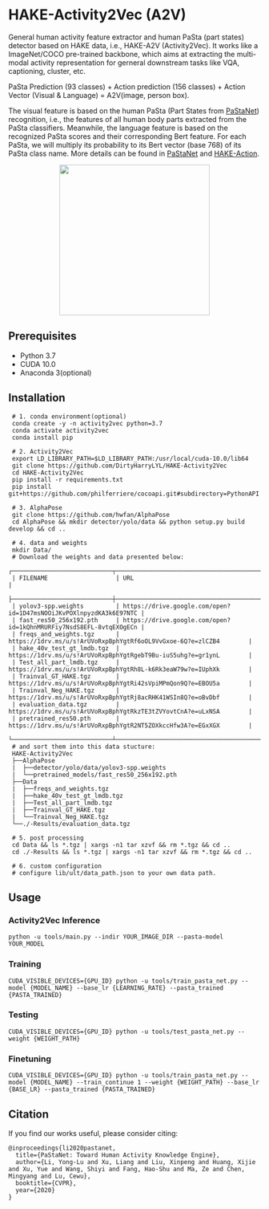 # HAKE-Activity2Vec (A2V)
General human activity feature extractor and human PaSta (part states) detector based on HAKE data, i.e., HAKE-A2V (Activity2Vec). 
It works like a ImageNet/COCO pre-trained backbone, which aims at extracting the multi-modal activity representation for gerneral downstream tasks like VQA, captioning, cluster, etc. 

PaSta Prediction (93 classes) + Action prediction (156 classes) + Action Vector (Visual & Language) = A2V(image, person box).

The visual feature is based on the human PaSta (Part States from [PaStaNet](https://arxiv.org/pdf/2004.00945.pdf)) recognition, i.e., the features of all human body parts extracted from the PaSta classifiers. 
Meanwhile, the language feature is based on the recognized PaSta scores and their corresponding Bert feature. 
For each PaSta, we will multiply its probability to its Bert vector (base 768) of its PaSta class name. More details can be found in [PaStaNet](https://arxiv.org/pdf/2004.00945.pdf) and [HAKE-Action](https://github.com/DirtyHarryLYL/HAKE-Action).

<p align='center'>
    <img src="demo/images/HAKE-A2V.gif", height="300">
</p>

## Prerequisites
 - Python 3.7
 - CUDA 10.0
 - Anaconda 3(optional)

## Installation
```
 # 1. conda environment(optional)
 conda create -y -n activity2vec python=3.7
 conda activate activity2vec
 conda install pip
 
 # 2. Activity2Vec
 export LD_LIBRARY_PATH=$LD_LIBRARY_PATH:/usr/local/cuda-10.0/lib64
 git clone https://github.com/DirtyHarryLYL/HAKE-Activity2Vec
 cd HAKE-Activity2Vec
 pip install -r requirements.txt
 pip install git+https://github.com/philferriere/cocoapi.git#subdirectory=PythonAPI

 # 3. AlphaPose
 git clone https://github.com/hwfan/AlphaPose
 cd AlphaPose && mkdir detector/yolo/data && python setup.py build develop && cd ..

 # 4. data and weights
 mkdir Data/
 # Download the weights and data presented below:
 ┌────────────────────────────┬────────────────────────────────────────────────────────────────────┐
 | FILENAME                   | URL                                                                |
 ├────────────────────────────┼────────────────────────────────────────────────────────────────────┤
 | yolov3-spp.weights         | https://drive.google.com/open?id=1D47msNOOiJKvPOXlnpyzdKA3k6E97NTC |
 | fast_res50_256x192.pth     | https://drive.google.com/open?id=1kQhnMRURFiy7NsdS8EFL-8vtqEXOgECn |
 | freqs_and_weights.tgz      | https://1drv.ms/u/s!ArUVoRxpBphYgtRf6oOL9VvGxoe-6Q?e=zlCZB4        |
 | hake_40v_test_gt_lmdb.tgz  | https://1drv.ms/u/s!ArUVoRxpBphYgtRgebT9Bu-iuS5uhg?e=gr1ynL        |
 | Test_all_part_lmdb.tgz     | https://1drv.ms/u/s!ArUVoRxpBphYgtRh8L-k6Rk3eaW79w?e=IUphXk        |
 | Trainval_GT_HAKE.tgz       | https://1drv.ms/u/s!ArUVoRxpBphYgtRi42sVpiMPmQon9Q?e=EBOU5a        |
 | Trainval_Neg_HAKE.tgz      | https://1drv.ms/u/s!ArUVoRxpBphYgtRj8acRHK41WSIn8Q?e=oBvDbf        |
 | evaluation_data.tgz        | https://1drv.ms/u/s!ArUVoRxpBphYgtRkzTE3tZVYovtCnA?e=uLxNSA        |
 | pretrained_res50.pth       | https://1drv.ms/u/s!ArUVoRxpBphYgtR2NT5ZOXkccHfw3A?e=EGxXGX        |
 └────────────────────────────┴────────────────────────────────────────────────────────────────────┘
 # and sort them into this data stucture:
 HAKE-Activity2Vec
 ├──AlphaPose
 |  ├──detector/yolo/data/yolov3-spp.weights
 |  └──pretrained_models/fast_res50_256x192.pth
 ├──Data
 |  ├──freqs_and_weights.tgz
 |  ├──hake_40v_test_gt_lmdb.tgz
 |  ├──Test_all_part_lmdb.tgz
 |  ├──Trainval_GT_HAKE.tgz
 |  └──Trainval_Neg_HAKE.tgz
 └──./-Results/evaluation_data.tgz

 # 5. post processing
 cd Data && ls *.tgz | xargs -n1 tar xzvf && rm *.tgz && cd ..
 cd ./-Results && ls *.tgz | xargs -n1 tar xzvf && rm *.tgz && cd ..

 # 6. custom configuration
 # configure lib/ult/data_path.json to your own data path.
```
## Usage

### Activity2Vec Inference
```
python -u tools/main.py --indir YOUR_IMAGE_DIR --pasta-model YOUR_MODEL
```

### Training
```
CUDA_VISIBLE_DEVICES={GPU_ID} python -u tools/train_pasta_net.py --model {MODEL_NAME} --base_lr {LEARNING_RATE} --pasta_trained {PASTA_TRAINED}
```

### Testing
```
CUDA_VISIBLE_DEVICES={GPU_ID} python -u tools/test_pasta_net.py --weight {WEIGHT_PATH}
```

### Finetuning
```
CUDA_VISIBLE_DEVICES={GPU_ID} python -u tools/train_pasta_net.py --model {MODEL_NAME} --train_continue 1 --weight {WEIGHT_PATH} --base_lr {BASE_LR} --pasta_trained {PASTA_TRAINED}
```

## Citation
If you find our works useful, please consider citing:
```
@inproceedings{li2020pastanet,
  title={PaStaNet: Toward Human Activity Knowledge Engine},
  author={Li, Yong-Lu and Xu, Liang and Liu, Xinpeng and Huang, Xijie and Xu, Yue and Wang, Shiyi and Fang, Hao-Shu and Ma, Ze and Chen, Mingyang and Lu, Cewu},
  booktitle={CVPR},
  year={2020}
}
```

